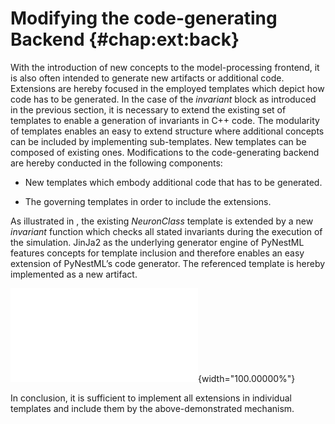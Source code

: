 Modifying the code-generating Backend {#chap:ext:back}
=====================================

With the introduction of new concepts to the model-processing frontend,
it is also often intended to generate new artifacts or additional code.
Extensions are hereby focused in the employed templates which depict how
code has to be generated. In the case of the *invariant* block as
introduced in the previous section, it is necessary to extend the
existing set of templates to enable a generation of invariants in C++
code. The modularity of templates enables an easy to extend structure
where additional concepts can be included by implementing sub-templates.
New templates can be composed of existing ones. Modifications to the
code-generating backend are hereby conducted in the following
components:

-   New templates which embody additional code that has to be generated.

-   The governing templates in order to include the extensions.

As illustrated in , the existing *NeuronClass* template is extended by a
new *invariant* function which checks all stated invariants during the
execution of the simulation. JinJa2 as the underlying generator engine
of PyNestML features concepts for template inclusion and therefore
enables an easy extension of PyNestML’s code generator. The referenced
template is hereby implemented as a new artifact.

![Inclusion of new templates: The existing set of templates is modified
to include additional templates. For the sake of modularity, each
extension should be implemented in an individual artifact.<span
data-label="ext:back:temp"></span>](src/pic/ext_back_temp_cropped.pdf){width="100.00000%"}

In conclusion, it is sufficient to implement all extensions in
individual templates and include them by the above-demonstrated
mechanism.
